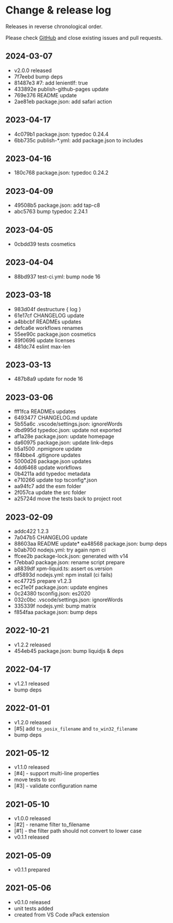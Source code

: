 # Change & release log

Releases in reverse chronological order.

Please check
[GitHub](https://github.com/xpack/xpm-liquid-ts/issues)
and close existing issues and pull requests.

## 2024-03-07

* v2.0.0 released
* 7f7eebd bump deps
* 81487e3 #7: add lenientIf: true
* 433892e publish-github-pages update
* 769e376 README update
* 2ae81eb package.json: add safari action

## 2023-04-17

* 4c079b1 package.json: typedoc 0.24.4
* 6bb735c publish-*.yml: add package.json to includes

## 2023-04-16

* 180c768 package.json: typedoc 0.24.2

## 2023-04-09

* 49508b5 package.json: add tap-c8
* abc5763 bump typedoc 2.24.1

## 2023-04-05

* 0cbdd39 tests cosmetics

## 2023-04-04

* 88bd937 test-ci.yml: bump node 16

## 2023-03-18

* 983d04f destructure { log }
* 61e17cf CHANGELOG update
* a4bbcbf READMEs updates
* defca6e workflows renames
* 55ee90c package.json cosmetics
* 89f0696 update licenses
* 481dc74 eslint max-len

## 2023-03-13

* 487b8a9 update for node 16

## 2023-03-06

* fff1fca READMEs updates
* 6493477 CHANGELOG.md update
* 5b55a6c .vscode/settings.json: ignoreWords
* dbd995d typedoc.json: update not exported
* af1a28e package.json: update homepage
* da60975 package.json: update link-deps
* b5a1500 .npmignore update
* f84bbe4 .gitignore updates
* 5000d26 package.json updates
* 4dd6468 update workflows
* 0b4211a add typedoc metadata
* e710266 update top tsconfig*.json
* aa94fc7 add the esm folder
* 2f057ca update the src folder
* a25724d move the tests back to project root

## 2023-02-09

* addc422 1.2.3
* 7a047b5 CHANGELOG update
* 88603aa README update* ea48568 package.json: bump deps
* b0ab700 nodejs.yml: try again npm ci
* ffcee2b package-lock.json: generated with v14
* f7ebba0 package.json: rename script prepare
* a8839df xpm-liquid.ts: assert os.version
* df5893d nodejs.yml: npm install (ci fails)
* ec47725 prepare v1.2.3
* ec21e0f package.json: update engines
* 0c24380 tsconfig.json: es2020
* 032c0bc .vscode/settings.json: ignoreWords
* 335339f nodejs.yml: bump matrix
* f854faa package.json: bump deps

## 2022-10-21

* v1.2.2 released
* 454eb45 package.json: bump liquidjs & deps

## 2022-04-17

* v1.2.1 released
* bump deps

## 2022-01-01

* v1.2.0 released
* [#5] add `to_posix_filename` and `to_win32_filename`
* bump deps

## 2021-05-12

* v1.1.0 released
* [#4] - support multi-line properties
* move tests to src
* [#3] - validate configuration name

## 2021-05-10

* v1.0.0 released
* [#2] - rename filter to_filename
* [#1] - the filter path should not convert to lower case
* v0.1.1 released

## 2021-05-09

* v0.1.1 prepared

## 2021-05-06

* v0.1.0 released
* unit tests added
* created from VS Code xPack extension
